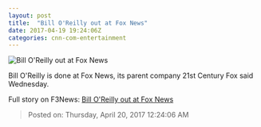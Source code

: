```yaml
---
layout: post
title:  "Bill O'Reilly out at Fox News"
date: 2017-04-19 19:24:06Z
categories: cnn-com-entertainment
---
```


![Bill O'Reilly out at Fox News](http://i2.cdn.turner.com/money/dam/assets/160711165207-bill-oreilly-780x439.jpg)

Bill O'Reilly is done at Fox News, its parent company 21st Century Fox said Wednesday.


Full story on F3News: [Bill O'Reilly out at Fox News](http://www.f3nws.com/n/pAbsUF)

> Posted on: Thursday, April 20, 2017 12:24:06 AM

